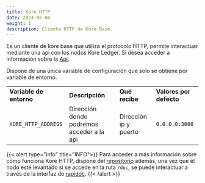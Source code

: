 ```yaml
---
title: Kore HTTP
date: 2024-06-06
weight: 1
description: Cliente HTTP de Kore Base.
---
```


Es un cliente de kore base que utiliza el protocolo HTTP, permite interactuar mediante una api con los nodos Kore Ledger. Si desea acceder a información sobre la [Api](../../../../api/_index.md).

Dispone de una única variable de configuración que solo se obtiene por variable de entorno.
<table>
  <tr> 
    <td><b>Variable de entorno</b></td>
    <td><b>Descripción</b></td>
    <td><b>Qué recibe</b></td>
    <td><b>Valores por defecto</b></td>
  </tr>
  <tr>
    <td><code>KORE_HTTP_ADDRESS</code></td>
    <td>Dirección donde podremos acceder a la api</td>
    <td>Dirección ip y puerto</td>
    <td><code>0.0.0.0:3000</code></td>
  </tr>
</table>

{{< alert type="info" title="INFO">}}
Para acceder a más información sobre cómo funciona Kore HTTP, dispone del [repositorio](https://github.com/kore-ledger/kore-http) además, una vez que el nodo esté levantado si se accede en la ruta `/doc`, se puede interactuar a través de la interfaz de [rapidoc](https://rapidocweb.com/api.html).
{{< /alert >}}